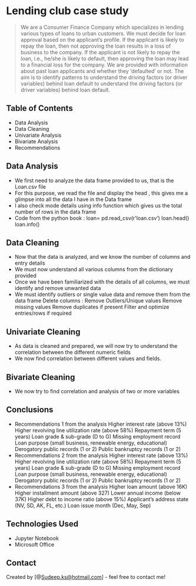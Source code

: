 # Lending club case study
> We are a Consumer Finance Company which specializes in lending various types of loans to urban customers.
We must decide for loan approval based on the applicant’s profile.
If the applicant is likely to repay the loan, then not approving the loan results in a loss of business to the company.
If the applicant is not likely to repay the loan, i.e., he/she is likely to default, then approving the loan may lead to a financial loss for the company.
We are provided with information about past loan applicants and whether they ‘defaulted’ or not.
The aim is to identify patterns to understand the driving factors (or driver variables) behind loan default to understand the driving factors (or driver variables) behind loan default.



## Table of Contents
* Data Analysis
* Data Cleaning
* Univariate Analysis
* Bivariate Analysis
* Recommendations

<!-- You can include any other section that is pertinent to your problem -->

## Data Analysis
- We first need to analyze the data frame provided to us, that is the Loan.csv file
- For this purpose, we read the file and display the head , this gives me a glimpse into all the data I have in the Data frame
- I also check mode details using info function which gives us the total number of rows in the data frame
- Code from the python book :
	loan= pd.read_csv(r'loan.csv’)
	loan.head()
	loan.info()

<!-- You don't have to answer all the questions - just the ones relevant to your project. -->
## Data Cleaning
- Now that the data is analyzed, and we know the number of columns and entry details
- We must now understand all various columns from the dictionary provided
- Once we have been familiarized with the details of all columns, we must identify and remove unwanted data 
- We must identify outliers or single value data and remove them from the data frame
	Delete columns :
	Remove Outliers/Unique values
	Remove missing values
	Remove duplicates if present
	Filter and optimize entries/rows if required

<!-- You don't have to answer all the questions - just the ones relevant to your project. -->
## Univariate Cleaning
- As data is cleaned and prepared, we will now try to understand the correlation between the different numeric fields
- We now find correlation between different values and fields.

<!-- You don't have to answer all the questions - just the ones relevant to your project. -->
## Bivariate Cleaning
- We now try to find correlation and analysis of two or more variables

<!-- You don't have to answer all the questions - just the ones relevant to your project. -->
## Conclusions
- Recommendations 1 from the analysis
	Higher interest rate (above 13%)
	Higher revolving line utilization rate (above 58%)
	Repayment term (5 years)
	Loan grade & sub-grade (D to G)
	Missing employment record
	Loan purpose (small business, renewable energy, educational)
	Derogatory public records (1 or 2)
	Public bankruptcy records (1 or 2)
- Recommendations 2 from the analysis
	Higher interest rate (above 13%)
	Higher revolving line utilization rate (above 58%)
	Repayment term (5 years)
	Loan grade & sub-grade (D to G)
	Missing employment record
	Loan purpose (small business, renewable energy, educational)
	Derogatory public records (1 or 2)
	Public bankruptcy records (1 or 2)
- Recommendations 3 from the analysis
	Higher loan amount (above 16K)
	Higher installment amount (above 327)
	Lower annual income (below 37K)
	Higher debt to income ratio (above 15%)
	Applicant’s address state (NV, SD, AK, FL, etc.)
	Loan issue month (Dec, May, Sep)

<!-- You don't have to answer all the questions - just the ones relevant to your project. -->


## Technologies Used
- Jupyter Notebook
- Microsoft Office

<!-- As the libraries versions keep on changing, it is recommended to mention the version of library used in this project -->

## Contact
Created by [@Sudeep.ks@hotmail.com] - feel free to contact me!

<!-- Optional -->
<!-- ## License -->
<!-- This project is open source and available under the [... License](). -->

<!-- You don't have to include all sections - just the one's relevant to your project -->
